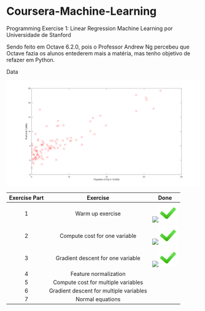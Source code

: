 # Coursera-Machine-Learning
Programming Exercise 1: Linear Regression Machine Learning por Universidade de Stanford
 
 Sendo feito em Octave 6.2.0, pois o Professor Andrew Ng percebeu que Octave fazia os alunos entederem mais a matéria, mas tenho objetivo de refazer em Python.
 
Data

![Alt text](https://github.com/RWaiti/Coursera-Machine-Learning/blob/main/images/DataPlot.svg?raw=true "Title")

Exercise Part | Exercise | Done
|:---:|:---:|:---:|
1 | Warm up exercise |![](src)<img src="https://github.com/RWaiti/Coursera-Machine-Learning/blob/main/images/check-mark-emoji.png?raw=true" width="50" height="50">
2 | Compute cost for one variable |![](src)<img src="https://github.com/RWaiti/Coursera-Machine-Learning/blob/main/images/check-mark-emoji.png?raw=true" width="50" height="50">
3 | Gradient descent for one variable |![](src)<img src="https://github.com/RWaiti/Coursera-Machine-Learning/blob/main/images/check-mark-emoji.png?raw=true" width="50" height="50">
4 | Feature normalization |
5 | Compute cost for multiple variables |
6 | Gradient descent for multiple variables |
7 | Normal equations |
